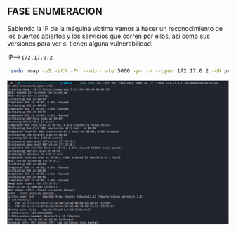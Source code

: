 ## FASE ENUMERACION

Sabiendo la IP de la máquina víctima vamos a hacer un reconocimiento de los puertos abiertos y los servicios
que corren por ellos, así como sus versiones para ver si tienen alguna vulnerabilidad:

IP-->`172.17.0.2`

```bash
 sudo nmap -sS -sCV -Pn --min-rate 5000 -p- -v --open 172.17.0.2 -oN puertosYservicios
```

![Nmap Scan](images/Waffy/1.png)
